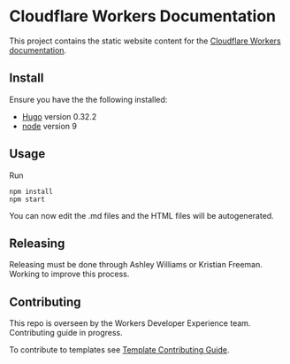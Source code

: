 # Cloudflare Workers Documentation

This project contains the static website content for the [Cloudflare Workers documentation](https://workers.cloudflare.com/docs/).

## Install

Ensure you have the the following installed:

- [Hugo](https://github.com/gohugoio/hugo) version 0.32.2
- [node](https://nodejs.org/en/download/) version 9

## Usage

Run

```
npm install
npm start
```

You can now edit the .md files and the HTML files will be autogenerated.

## Releasing

Releasing must be done through Ashley Williams or Kristian Freeman. Working to improve this process.

## Contributing

This repo is overseen by the Workers Developer Experience team. Contributing guide in progress.

To contribute to templates see [Template Contributing Guide](content/templates/CONTRIBUTING.md).

